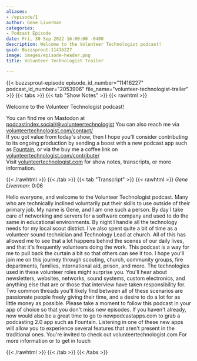 ```yaml
---
aliases:
- /episode/1
author: Gene Liverman
categories:
- Podcast Episode
date: Fri, 30 Sep 2022 16:00:00 -0400
description: Welcome to the Volunteer Technologist podcast!
guid: Buzzsprout-11416227
image: images/episode-header.png
title: Volunteer Technologist Trailer

---
```

{{< buzzsprout-episode episode_id_number="11416227" podcast_id_number="2053906" file_name="volunteer-technologist-trailer" >}}
{{< tabs >}}
{{< tab "Show Notes" >}}
{{< rawhtml >}}
<p>Welcome to the Volunteer Technologist podcast!</p><p>You can find me on Mastodon at <a href='https://podcastindex.social/@volunteertechnologist'>podcastindex.social/@volunteertechnologist</a> You can also reach me via <a href='https://www.volunteertechnologist.com/contact/'>volunteertechnologist.com/contact/</a><br/>If you got value from today&apos;s show, then I hope you&apos;ll consider contributing to its ongoing production by sending a boost with a new podcast app such as <a href='https://fountain.fm/genebean?code=5cb3b5f06a'>Fountain</a>, or via the buy me a coffee link on <a href='https://www.volunteertechnologist.com/contribute/'>volunteertechnologist.com/contribute/</a><br/>Visit <a href='https://www.volunteertechnologist.com/'>volunteertechnologist.com</a> for show notes, transcripts, or more information.</p>
{{< /rawhtml >}}
{{< /tab >}}
{{< tab "Transcript" >}}
{{< rawhtml >}}
  <cite>Gene Liverman:</cite>
  <time>0:06</time>
  <p>Hello everyone, and welcome to the Volunteer Technologist podcast. Many who are technically inclined voluntarily put their skills to use outside of their primary job. My name is Gene, and I am one such a person. By day I take care of networking and servers for a software company and used to do the same in educational environments. By night I handle all the technology needs for my local scout district. I&#39;ve also spent quite a bit of time as a volunteer sound technician and Technology Lead at church. All of this has allowed me to see that a lot happens behind the scenes of our daily lives, and that it&#39;s frequently volunteers doing the work. This podcast is a way for me to pull back the curtain a bit so that others can see it too. I hope you&#39;ll join me on this journey through scouting, church, community groups, fire departments, families, international aid, prison, and more. The technologies used in these volunteer roles might surprise you. You&#39;ll hear about newsletters, websites, networks, sound systems, custom electronics, and anything else that are or those that interview have taken responsibility for. Two common threads you&#39;ll likely find between all of these scenarios are passionate people freely giving their time, and a desire to do a lot for as little money as possible. Please take a moment to follow this podcast in your app of choice so that you don&#39;t miss new episodes. If you haven&#39;t already, now would also be a great time to go to newpodcastapps.com to grab a podcasting 2.0 app such as Fountain. Listening in one of these new apps will allow you to experience several features that aren&#39;t present in the traditional ones. You&#39;re invited to check out volunteertechnologist.com For more information or to get in touch</p>

{{< /rawhtml >}}
{{< /tab >}}
{{< /tabs >}}
